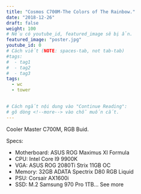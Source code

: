 ```yaml
---
title: "Cosmos C700M-The Colors of The Rainbow."
date: "2018-12-26"
draft: false
weight: 100
# Nếu có youtube_id, featured_image sẽ bị ẩn.
featured_image: "poster.jpg"
youtube_id: 0
# Cách viết (NOTE: spaces-tab, not tab-tab)
#tags:
#  - tag1
#  - tag2
#  - tag3
tags:
  - wc
  - tower
 

# Cách ngắt nội dung vào "Continue Reading":
# gõ dòng <!--more--> vào chỗ muốn cắt.
---
```


Cooler Master C700M, RGB Buid.
<!--more-->

Specs:

- Motherboard: ASUS ROG Maximus XI Formula
- CPU: Intel Core I9 9900K
- VGA: ASUS ROG 2080Ti Strix 11GB OC
- Memory: 32GB ADATA Spectrix D80 RGB Liquid
- PSU: Corsair AX1600i
- SSD: M.2 Samsung 970 Pro 1TB… See more